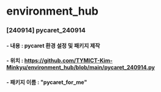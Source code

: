 # environment_hub
### [240914] pycaret_240914
####   - 내용 : pycaret 환경 설정 및 패키지 제작
####   - 위치 : https://github.com/TYMICT-Kim-Minkyu/environment_hub/blob/main/pycaret_240914.py
####   - 패키지 이름 : "pycaret_for_me"
